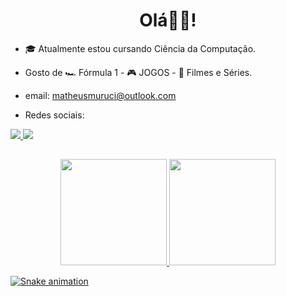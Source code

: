 <h1 align="center"> Olá👋🏻!</h1>

  
  - 🎓 Atualmente estou cursando Ciência da Computação.

  - Gosto de 🏎 Fórmula 1 - 🎮 JOGOS - 🎥 Filmes e Séries.

  - email: matheusmuruci@outlook.com

  - Redes sociais:
   <div> 
     <a href="https://www.instagram.com/matheusmuruc1/"> <img src="https://img.shields.io/badge/-Instagram-%23E4405F?style=for-the-badge&logo=instagram&logoColor=white"</a>
     <a href="https://www.linkedin.com/in/matheus-muruci-32a645232/" target="_blank"><img src="https://img.shields.io/badge/-LinkedIn-%230077B5?style=for-the-badge&logo=linkedin&logoColor=white" target="_blank"></a>
   </div>
   
  ##
  
  <div align="center"> 
   <a href="https://github.com/Matheusmslopes"> 
   <img height="170em" src="https://github-readme-stats.vercel.app/api?username=Matheusmslopes&show_icons=true&theme=merko&include_all_commits=true&count_private=true"/> 
   <img height="170em" src="https://github-readme-stats.vercel.app/api/top-langs/?username=Matheusmslopes&layout=compact&langs_count=7&theme=merko"/> 
  </div> 

  ![Snake animation](https://github.com/Matheusmslopes/Matheusmslopes/blob/output/github-contribution-grid-snake.svg) 

   

  

